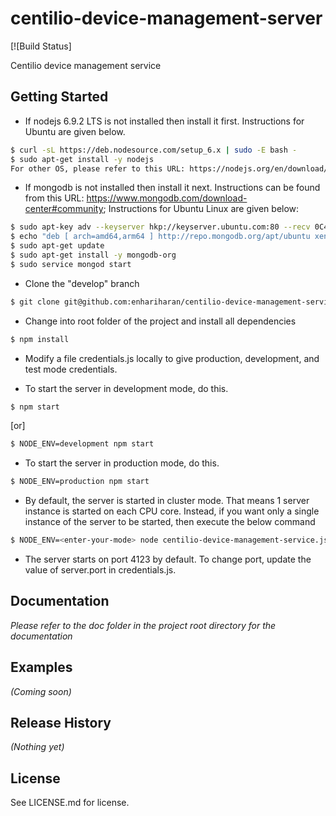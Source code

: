 # centilio-device-management-server
[![Build Status]

Centilio device management service

## Getting Started
- If nodejs 6.9.2 LTS is not installed then install it first.  Instructions for Ubuntu are given below.
``` bash
$ curl -sL https://deb.nodesource.com/setup_6.x | sudo -E bash -
$ sudo apt-get install -y nodejs
For other OS, please refer to this URL: https://nodejs.org/en/download/
```

- If mongodb is not installed then install it next.  Instructions can be found from this URL: https://www.mongodb.com/download-center#community; Instructions for Ubuntu Linux are given below:
``` bash
$ sudo apt-key adv --keyserver hkp://keyserver.ubuntu.com:80 --recv 0C49F3730359A14518585931BC711F9BA15703C6
$ echo "deb [ arch=amd64,arm64 ] http://repo.mongodb.org/apt/ubuntu xenial/mongodb-org/3.4 multiverse" | sudo tee /etc/apt/sources.list.d/mongodb-org-3.4.list
$ sudo apt-get update
$ sudo apt-get install -y mongodb-org
$ sudo service mongod start
```

- Clone the "develop" branch
``` bash
$ git clone git@github.com:enhariharan/centilio-device-management-service.git # change this
```

- Change into root folder of the project and install all dependencies
``` bash
$ npm install
```

- Modify a file credentials.js locally to give production, development, and test
 mode credentials.

- To start the server in development mode, do this.
``` bash
$ npm start
```
[or]
``` bash
$ NODE_ENV=development npm start
```

- To start the server in production mode, do this.
``` bash
$ NODE_ENV=production npm start
```

- By default, the server is started in cluster mode. That means 1 server instance is started on each CPU core. Instead, if you want only a single instance of the server to be started, then execute the below command
```bash
$ NODE_ENV=<enter-your-mode> node centilio-device-management-service.js
```

- The server starts on port 4123 by default. To change port, update the value of server.port in credentials.js.

## Documentation
_Please refer to the doc folder in the project root directory for the documentation_

## Examples
_(Coming soon)_

## Release History
_(Nothing yet)_

## License
See LICENSE.md for license.
